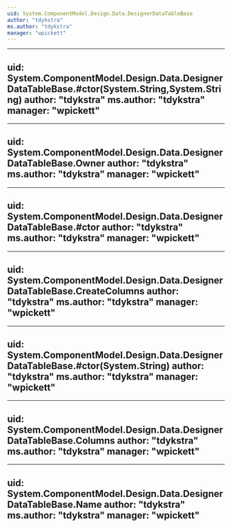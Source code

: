 ```yaml
---
uid: System.ComponentModel.Design.Data.DesignerDataTableBase
author: "tdykstra"
ms.author: "tdykstra"
manager: "wpickett"
---
```


---
uid: System.ComponentModel.Design.Data.DesignerDataTableBase.#ctor(System.String,System.String)
author: "tdykstra"
ms.author: "tdykstra"
manager: "wpickett"
---

---
uid: System.ComponentModel.Design.Data.DesignerDataTableBase.Owner
author: "tdykstra"
ms.author: "tdykstra"
manager: "wpickett"
---

---
uid: System.ComponentModel.Design.Data.DesignerDataTableBase.#ctor
author: "tdykstra"
ms.author: "tdykstra"
manager: "wpickett"
---

---
uid: System.ComponentModel.Design.Data.DesignerDataTableBase.CreateColumns
author: "tdykstra"
ms.author: "tdykstra"
manager: "wpickett"
---

---
uid: System.ComponentModel.Design.Data.DesignerDataTableBase.#ctor(System.String)
author: "tdykstra"
ms.author: "tdykstra"
manager: "wpickett"
---

---
uid: System.ComponentModel.Design.Data.DesignerDataTableBase.Columns
author: "tdykstra"
ms.author: "tdykstra"
manager: "wpickett"
---

---
uid: System.ComponentModel.Design.Data.DesignerDataTableBase.Name
author: "tdykstra"
ms.author: "tdykstra"
manager: "wpickett"
---
